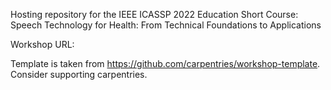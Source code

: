 Hosting repository for the IEEE ICASSP 2022 Education Short Course: Speech Technology for Health: From Technical Foundations to Applications 

Workshop URL: 



Template is taken from https://github.com/carpentries/workshop-template. Consider supporting carpentries. 
